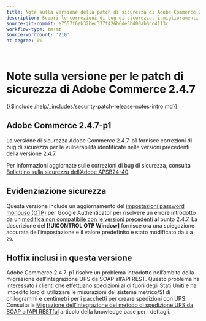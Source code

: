 ```yaml
---
title: Note sulla versione della patch di sicurezza di Adobe Commerce 2.4.7
description: Scopri le correzioni di bug di sicurezza, i miglioramenti della sicurezza e altri aggiornamenti relativi alla sicurezza inclusi nelle versioni delle patch di sicurezza per Adobe Commerce 2.4.7.
source-git-commit: e7557f6eb32bec377f426b6de3bd00ab6cc4113c
workflow-type: tm+mt
source-wordcount: '210'
ht-degree: 0%

---
```



# Note sulla versione per le patch di sicurezza di Adobe Commerce 2.4.7

{{$include /help/_includes/security-patch-release-notes-intro.md}}

## Adobe Commerce 2.4.7-p1

La versione di sicurezza Adobe Commerce 2.4.7-p1 fornisce correzioni di bug di sicurezza per le vulnerabilità identificate nelle versioni precedenti della versione 2.4.7.

Per informazioni aggiornate sulle correzioni di bug di sicurezza, consulta [Bollettino sulla sicurezza dell’Adobe APSB24-40](https://helpx.adobe.com/security/products/magento/apsb24-40.html).

## Evidenziazione sicurezza

Questa versione include un aggiornamento del [impostazioni password monouso (OTP)](https://experienceleague.adobe.com/en/docs/commerce-admin/systems/security/2fa/security-two-factor-authentication#google) per Google Authenticator per risolvere un errore introdotto da un [modifica non compatibile con le versioni precedenti](https://developer.adobe.com/commerce/php/development/backward-incompatible-changes/highlights/#new-system-configuration-validation-for-two-factor-authentication-otp_window-value) al punto 2.4.7. La descrizione del **[!UICONTROL OTP Window]** fornisce ora una spiegazione accurata dell’impostazione e il valore predefinito è stato modificato da `1` a `29`.

## Hotfix inclusi in questa versione

Adobe Commerce 2.4.7-p1 risolve un problema introdotto nell’ambito della migrazione dell’integrazione UPS da SOAP all’API REST. Questo problema ha interessato i clienti che effettuano spedizioni al di fuori degli Stati Uniti e ha impedito loro di utilizzare le misurazioni del sistema metrico/SI di chilogrammi e centimetri per i pacchetti per creare spedizioni con UPS. Consulta la [Migrazione dell’integrazione del metodo di spedizione UPS da SOAP all’API RESTful](https://experienceleague.adobe.com/en/docs/commerce-knowledge-base/kb/troubleshooting/known-issues-patches-attached/ups-shipping-method-integration-migration-from-soap-to-restful-api) articolo della knowledge base per i dettagli.
